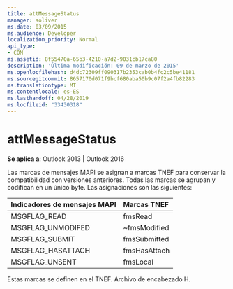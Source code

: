 ```yaml
---
title: attMessageStatus
manager: soliver
ms.date: 03/09/2015
ms.audience: Developer
localization_priority: Normal
api_type:
- COM
ms.assetid: 8f55470a-65b3-4210-a7d2-9031cb17ca80
description: 'Última modificación: 09 de marzo de 2015'
ms.openlocfilehash: d4dc72309ff090317b2353cab0b4fc2c5be41181
ms.sourcegitcommit: 8657170d071f9bcf680aba50b9c07f2a4fb82283
ms.translationtype: MT
ms.contentlocale: es-ES
ms.lasthandoff: 04/28/2019
ms.locfileid: "33430318"
---
```

# <a name="attmessagestatus"></a>attMessageStatus

  
  
**Se aplica a**: Outlook 2013 | Outlook 2016 
  
Las marcas de mensajes MAPI se asignan a marcas TNEF para conservar la compatibilidad con versiones anteriores. Todas las marcas se agrupan y codifican en un único byte. Las asignaciones son las siguientes:
  
|**Indicadores de mensajes MAPI**|**Marcas TNEF**|
|:-----|:-----|
|MSGFLAG_READ  <br/> |fmsRead  <br/> |
|MSGFLAG_UNMODIFED  <br/> |~fmsModified  <br/> |
|MSGFLAG_SUBMIT  <br/> |fmsSubmitted  <br/> |
|MSGFLAG_HASATTACH  <br/> |fmsHasAttach  <br/> |
|MSGFLAG_UNSENT  <br/> |fmsLocal  <br/> |
   
Estas marcas se definen en el TNEF. Archivo de encabezado H.
  

